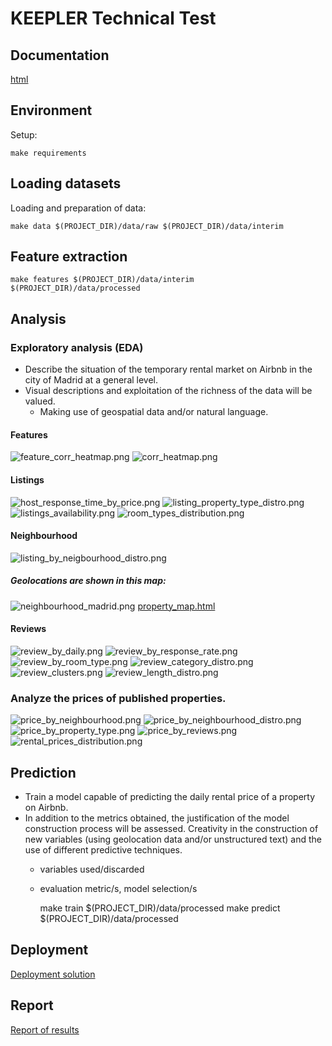 # KEEPLER Technical Test

## Documentation

[html](docs%2Fhtml)

## Environment

Setup:

    make requirements 

## Loading datasets

Loading and preparation of data:

    make data $(PROJECT_DIR)/data/raw $(PROJECT_DIR)/data/interim

## Feature extraction

    make features $(PROJECT_DIR)/data/interim $(PROJECT_DIR)/data/processed

## Analysis

### Exploratory analysis (EDA)

* Describe the situation of the temporary rental market on Airbnb in the city of Madrid at a general level.
* Visual descriptions and exploitation of the richness of the data will be valued.
  * Making use of geospatial data and/or natural language.

#### Features
![feature_corr_heatmap.png](reports/figures/feature_corr_heatmap.png)
![corr_heatmap.png](reports/figures/corr_heatmap.png)

#### Listings
![host_response_time_by_price.png](reports/figures/host_response_time_by_price.png)
![listing_property_type_distro.png](reports/figures/listing_property_type_distro.png)
![listings_availability.png](reports/figures/listings_availability.png)
![room_types_distribution.png](reports/figures/room_types_distribution.png)

#### Neighbourhood
![listing_by_neigbourhood_distro.png](reports/figures/listing_by_neigbourhood_distro.png)
##### Geolocations are shown in this map:
![neighbourhood_madrid.png](reports/figures/neighbourhood_madrid.png)
[property_map.html](reports%2Fproperty_map.html)

#### Reviews
![review_by_daily.png](reports/figures/review_by_daily.png)
![review_by_response_rate.png](reports/figures/review_by_response_rate.png)
![review_by_room_type.png](reports/figures/review_by_room_type.png)
![review_category_distro.png](reports/figures/review_category_distro.png)
![review_clusters.png](reports/figures/review_clusters.png)
![review_length_distro.png](reports/figures/review_length_distro.png)

### Analyze the prices of published properties.
![price_by_neighbourhood.png](reports/figures/price_by_neighbourhood.png)
![price_by_neighbourhood_distro.png](reports/figures/price_by_neighbourhood_distro.png)
![price_by_property_type.png](reports/figures/price_by_property_type.png)
![price_by_reviews.png](reports/figures/price_by_reviews.png)
![rental_prices_distribution.png](reports/figures/rental_prices_distribution.png)

## Prediction

* Train a model capable of predicting the daily rental price of a property on Airbnb.
* In addition to the metrics obtained, the justification of the model construction process will be assessed. Creativity in the construction of new variables (using geolocation data and/or unstructured text) and the use of different predictive techniques.
  * variables used/discarded
  * evaluation metric/s, model selection/s


    make train $(PROJECT_DIR)/data/processed
    make predict $(PROJECT_DIR)/data/processed


## Deployment

[Deployment solution](references%2FCHALLENGE.md)

## Report

[Report of results](references%2FREPORT.md)
